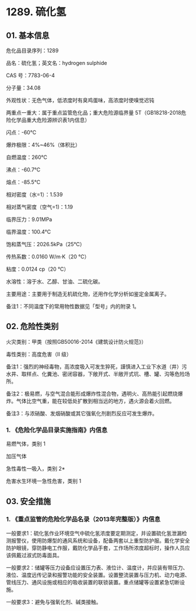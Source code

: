 # 1289. 硫化氢

## 01. 基本信息

危化品目录序列：1289

品名：硫化氢；英文名：hydrogen sulphide

CAS 号：7783-06-4

分子量：34.08

外观性状：无色气体，低浓度时有臭鸡蛋味，高浓度时使嗅觉迟钝

两重点一重大：属于重点监管危化品；重大危险源临界量 5T（GB18218-2018危险化学品重大危险源辨识表1内信息）

闪点：-60℃

爆炸极限：4%~46%（体积比）

自燃温度：260℃

沸点：-60.7℃

熔点：-85.5℃

相对密度（水=1）：1.539

相对蒸气密度（空气=1)：1.19

临界压力：9.01MPa

临界温度：100.4℃

饱和蒸气压：2026.5kPa（25℃）

传热系数：0.0160 W/m·K（20 ℃）

粘度：0.0124 cp（20 ℃）

水溶性：溶于水、乙醇、甘油、二硫化碳。

主要用途：主要用于制造无机硫化物，还用作化学分析如鉴定金属离子。

备注1：不同温度下的常用物性数据见「型号」内的附录 1。

## 02. 危险性类别

火灾类别：甲类（按照GB50016-2014《建筑设计防火规范》）

毒性类别：高度危害（Ⅱ 级）

备注1：强烈的神经毒物，高浓度吸入可发生猝死，謹慎进入工业下水道（井）污水井、取样点、化糞池、密闭容器，下敞开式、半敞开式坑、槽、罐、沟等危险场所。

备注2：极易燃，与空气混合能形成爆炸性混合物，遇明火、高热能引起燃烧爆炸。气体比空气重，能在较低处扩散到相当远的地方，遇火源会着火回燃。

备注3：与浓硝酸、发烟硝酸或其它强氧化剂剧烈反应可发生爆炸。

### 1. 《危险化学品目录实施指南》内信息

易燃气体，类别 1 

加压气体

急性毒性一吸入，类别 2* 

危害水生环境一急性危害，类别 1

## 03. 安全措施

### 1. 《重点监管的危险化学品名录（2013年完整版）》内信息

一般要求1：硫化氢作业环境空气中硫化氢浓度要定期测定，并设置硫化氢泄漏检测报警仪，使用防爆型的通风系统和设备，配备两套以上重型防护服。戴化学安全防护眼镜，穿防静电工作服，戴防化学品手套，工作场所浓度超标时，操作人员应该佩戴过淑式防毒面具。

一般要求2：储罐等压力设备应设置压力表、液位计、温度计，并应装有带压力、液位、温度远传记录和报警功能的安全装置。设置整流装置与压力机、动力电源、管线压力、通风设施或相应的吸收装置的联锁装置。重点储罐等设置紧急切断设施。

一般要求3：避免与强氧化剂、碱类接触。
